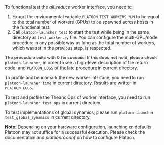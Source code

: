 To functional test the *all_reduce* worker interface, you need to:

1. Export the environmental variable `PLATOON_TEST_WORKERS_NUM` to be equal to
   the total number of workers (GPUs) to be spawned across hosts in the
   functional test.
2. Call `platoon-launcher test` to start the test while being in the same
   directory as `test_worker.py` file. You can configure the multi-GPU/node
   procedure in any possible way as long as the total number of workers, which
   was set in the previous step, is respected.

The procedure exits with 0 for success. If this does not hold, please check
`platoon-launcher`, in order to see a high-level description of the return
code, and `PLATOON_LOGS` of the late procedure in current directory.

To profile and benchmark the new worker interface, you need to run
`platoon-launcher time` in current directory. Results are written in
`PLATOON_LOGS`.

To test and profile the Theano Ops of worker interface, you need to run
`platoon-launcher test_ops` in current directory.

To test implementations of global dynamics, please run
`platoon-launcher test_global_dynamics` in current directory.

**Note**: Depending on your hardware configuration, launching on defaults
Platoon may not suffice for a successful execution. Please check the
documentation and *platoonrc.conf* on how to configure Platoon.
